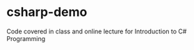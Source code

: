 csharp-demo
===========

Code covered in class and online lecture for Introduction to C# Programming